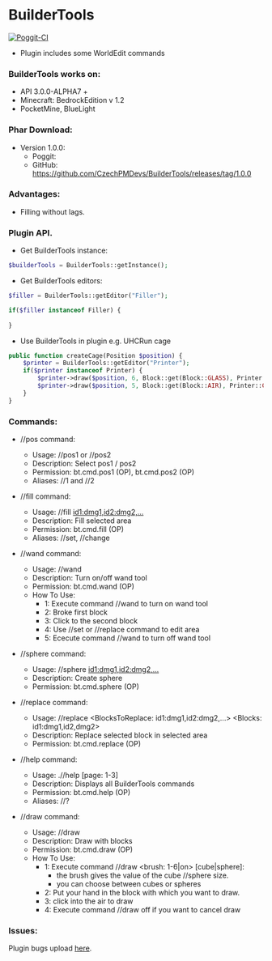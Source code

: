 # BuilderTools

[![Poggit-CI](https://poggit.pmmp.io/ci.shield/CzechPMDevs/BuilderTools/BuilderTools)](https://poggit.pmmp.io/ci/CzechPMDevs/BuilderTools/BuilderTools)

- Plugin includes some WorldEdit commands


### BuilderTools works on:
- API 3.0.0-ALPHA7 +
- Minecraft: BedrockEdition v 1.2
- PocketMine, BlueLight

### Phar Download:

- Version 1.0.0:
    - Poggit: 
    - GitHub: https://github.com/CzechPMDevs/BuilderTools/releases/tag/1.0.0
    
### Advantages:

- Filling without lags.

### Plugin API.

- Get BuilderTools instance:

```php
$builderTools = BuilderTools::getInstance();
```

- Get BuilderTools editors:

```php
$filler = BuilderTools::getEditor("Filler");

if($filler instanceof Filler) {
    
}
```

- Use BuilderTools in plugin e.g. UHCRun cage

```php
public function createCage(Position $position) {
    $printer = BuilderTools::getEditor("Printer");
    if($printer instanceof Printer) {
        $printer->draw($position, 6, Block::get(Block::GLASS), Printer::CUBE);
        $printer->draw($position, 5, Block::get(Block::AIR), Printer::CUBE);
    }
}

```

### Commands:

- //pos command:
    - Usage: //pos1 or //pos2
    - Description: Select pos1 / pos2
    - Permission: bt.cmd.pos1 (OP), bt.cmd.pos2 (OP)
    - Aliases: //1 and //2

- //fill command:
    - Usage: //fill <id1:dmg1,id2:dmg2,...>
    - Description: Fill selected area
    - Permission: bt.cmd.fill (OP)
    - Aliases: //set, //change
    
- //wand command:
    - Usage: //wand
    - Description: Turn on/off wand tool
    - Permission: bt.cmd.wand (OP)
    - How To Use:
        - 1: Execute command //wand to turn on wand tool
        - 2: Broke first block
        - 3: Click to the second block
        - 4: Use //set or //replace command to edit area
        - 5: Ececute command //wand to turn off wand tool

- //sphere command:
    - Usage: //sphere <id1:dmg1,id2:dmg2,...> <radius>
    - Description: Create sphere
    - Permission: bt.cmd.sphere (OP)
    
- //replace command:
    - Usage: //replace <BlocksToReplace: id1:dmg1,id2:dmg2,...> <Blocks: id1:dmg1,id2,dmg2>
    - Description: Replace selected block in selected area
    - Permission: bt.cmd.replace (OP)
    
- //help command:
    - Usage: .//help [page: 1-3]
    - Description: Displays all BuilderTools commands
    - Permission: bt.cmd.help (OP)
    - Aliases: //?

- //draw command:
    - Usage: //draw
    - Description: Draw with blocks
    - Permission: bt.cmd.draw (OP)
    - How To Use:
        - 1: Execute command //draw <brush: 1-6|on> [cube|sphere]:
            - the brush gives the value of the cube //sphere size.
            - you can choose between cubes or spheres
        - 2: Put your hand in the block with which you want to draw.
        - 3: click into the air to draw
        - 4: Execute command //draw off if you want to cancel draw

### Issues:

Plugin bugs upload [here](https://github.com/CzechPMDevs/BuilderTools/issues).
